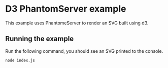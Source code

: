 # D3 PhantomServer example

This example uses PhantomeServer to render an SVG built using d3.

## Running the example

Run the following command, you should see an SVG printed to the console.

```
node index.js
```
